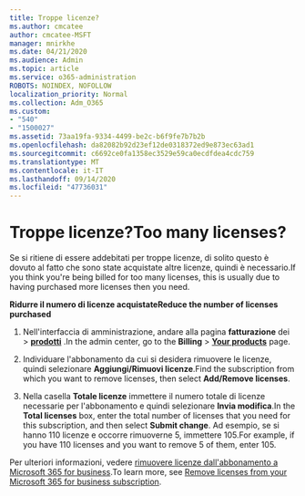 ```yaml
---
title: Troppe licenze?
ms.author: cmcatee
author: cmcatee-MSFT
manager: mnirkhe
ms.date: 04/21/2020
ms.audience: Admin
ms.topic: article
ms.service: o365-administration
ROBOTS: NOINDEX, NOFOLLOW
localization_priority: Normal
ms.collection: Adm_O365
ms.custom:
- "540"
- "1500027"
ms.assetid: 73aa19fa-9334-4499-be2c-b6f9fe7b7b2b
ms.openlocfilehash: da82082b92d23ef12de0318372ed9e873ec63ad1
ms.sourcegitcommit: c6692ce0fa1358ec3529e59ca0ecdfdea4cdc759
ms.translationtype: MT
ms.contentlocale: it-IT
ms.lasthandoff: 09/14/2020
ms.locfileid: "47736031"
---
```

# <a name="too-many-licenses"></a><span data-ttu-id="be461-102">Troppe licenze?</span><span class="sxs-lookup"><span data-stu-id="be461-102">Too many licenses?</span></span>

<span data-ttu-id="be461-103">Se si ritiene di essere addebitati per troppe licenze, di solito questo è dovuto al fatto che sono state acquistate altre licenze, quindi è necessario.</span><span class="sxs-lookup"><span data-stu-id="be461-103">If you think you're being billed for too many licenses, this is usually due to having purchased more licenses then you need.</span></span>
  
<span data-ttu-id="be461-104">**Ridurre il numero di licenze acquistate**</span><span class="sxs-lookup"><span data-stu-id="be461-104">**Reduce the number of licenses purchased**</span></span>
  
1. <span data-ttu-id="be461-105">Nell'interfaccia di amministrazione, andare alla pagina **fatturazione** dei \> **[prodotti](https://go.microsoft.com/fwlink/p/?linkid=842054)** .</span><span class="sxs-lookup"><span data-stu-id="be461-105">In the admin center, go to the **Billing** \> **[Your products](https://go.microsoft.com/fwlink/p/?linkid=842054)** page.</span></span>

2. <span data-ttu-id="be461-106">Individuare l'abbonamento da cui si desidera rimuovere le licenze, quindi selezionare **Aggiungi/Rimuovi licenze**.</span><span class="sxs-lookup"><span data-stu-id="be461-106">Find the subscription from which you want to remove licenses, then select **Add/Remove licenses**.</span></span>

3. <span data-ttu-id="be461-107">Nella casella **Totale licenze** immettere il numero totale di licenze necessarie per l'abbonamento e quindi selezionare **Invia modifica**.</span><span class="sxs-lookup"><span data-stu-id="be461-107">In the **Total licenses** box, enter the total number of licenses that you need for this subscription, and then select **Submit change**.</span></span> <span data-ttu-id="be461-108">Ad esempio, se si hanno 110 licenze e occorre rimuoverne 5, immettere 105.</span><span class="sxs-lookup"><span data-stu-id="be461-108">For example, if you have 110 licenses and you want to remove 5 of them, enter 105.</span></span>

<span data-ttu-id="be461-109">Per ulteriori informazioni, vedere [rimuovere licenze dall'abbonamento a Microsoft 365 for business](https://docs.microsoft.com/microsoft-365/commerce/licenses/buy-licenses).</span><span class="sxs-lookup"><span data-stu-id="be461-109">To learn more, see [Remove licenses from your Microsoft 365 for business subscription](https://docs.microsoft.com/microsoft-365/commerce/licenses/buy-licenses).</span></span>